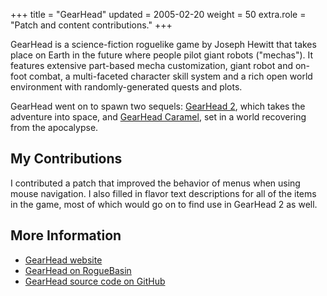 +++
title = "GearHead"
updated = 2005-02-20
weight = 50
extra.role = "Patch and content contributions."
+++

GearHead is a science-fiction roguelike game by Joseph Hewitt that takes place on Earth in the future where people pilot giant robots ("mechas").
It features extensive part-based mecha customization, giant robot and on-foot combat, a multi-faceted character skill system and a rich open world environment with randomly-generated quests and plots.

GearHead went on to spawn two sequels: [GearHead 2](https://gearhead.itch.io/gearhead-2), which takes the adventure into space, and [GearHead Caramel](https://gearhead.itch.io/gearhead-caramel), set in a world recovering from the apocalypse.

<!-- more -->

## My Contributions

I contributed a patch that improved the behavior of menus when using mouse navigation.
I also filled in flavor text descriptions for all of the items in the game, most of which would go on to find use in GearHead 2 as well.

## More Information

- [GearHead website](https://www.gearheadrpg.com/)
- [GearHead on RogueBasin](http://roguebasin.com/index.php/GearHead)
- [GearHead source code on GitHub](https://github.com/jwvhewitt/gearhead-1)
